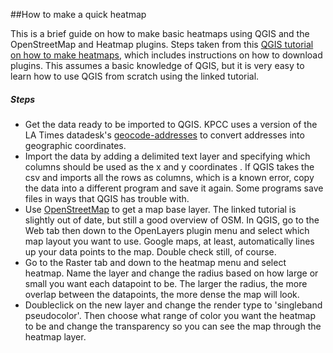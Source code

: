 ##How to make a quick heatmap 

This is a brief guide on how to make basic heatmaps using QGIS and the OpenStreetMap and Heatmap plugins. Steps taken from this [QGIS tutorial on how to make heatmaps](http://www.qgistutorials.com/en/docs/creating_heatmaps.html), which includes instructions on how to download plugins. This assumes a basic knowledge of QGIS, but it is very easy to learn how to use QGIS from scratch using the linked tutorial.  


##### Steps

* Get the data ready to be imported to QGIS. KPCC uses a version of the LA Times datadesk's [geocode-addresses](https://github.com/SCPR/kpcc-data-team/tree/wcraft-dev/tools-and-scripts/geocode-addresses) to convert addresses into geographic coordinates.
* Import the data by adding a delimited text layer and specifying which columns should be used as the x and y coordinates . If QGIS takes the csv and imports all the rows as columns, which is a known error, copy the data into a different program and save it again. Some programs save files in ways that QGIS has trouble with. 
* Use [OpenStreetMap](http://www.qgistutorials.com/en/docs/downloading_osm_data.html) to get a map base layer. The linked tutorial is slightly out of date, but still a good overview of OSM. In QGIS, go to the Web tab then down to the OpenLayers plugin menu and select which map layout you want to use. Google maps, at least, automatically lines up your data points to the map. Double check still, of course.
*  Go to the Raster tab and down to the heatmap menu and select heatmap. Name the layer and change the radius based on how large or small you want each datapoint to be. The larger the radius, the more overlap between the datapoints, the more dense the map will look. 
*  Doubleclick on the new layer and change the render type to 'singleband pseudocolor'. Then choose what range of color you want the heatmap to be and change the transparency so you can see the map through the heatmap layer.  
